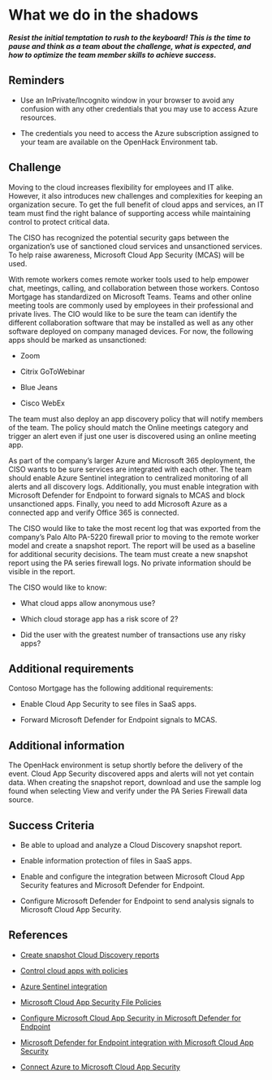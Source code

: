 # What we do in the shadows  

***Resist the initial temptation to rush to the keyboard! This is the time to pause and think as a team about the challenge, what is expected, and how to optimize the team member skills to achieve success.***

## Reminders

- Use an InPrivate/Incognito window in your browser to avoid any confusion with any other credentials that you may use to access Azure resources.

- The credentials you need to access the Azure subscription assigned to your team are available on the OpenHack Environment tab.

## Challenge

Moving to the cloud increases flexibility for employees and IT alike. However, it also introduces new challenges and complexities for keeping an organization secure. To get the full benefit of cloud apps and services, an IT team must find the right balance of supporting access while maintaining control to protect critical data.

The CISO has recognized the potential security gaps between the organization’s use of sanctioned cloud services and unsanctioned services. To help raise awareness, Microsoft Cloud App Security (MCAS) will be used.

With remote workers comes remote worker tools used to help empower chat, meetings, calling, and collaboration between those workers. Contoso Mortgage has standardized on Microsoft Teams. Teams and other online meeting tools are commonly used by employees in their professional and private lives. The CIO would like to be sure the team can identify the different collaboration software that may be installed as well as any other software deployed on company managed devices. For now, the following apps should be marked as unsanctioned:

- Zoom

- Citrix GoToWebinar

- Blue Jeans

- Cisco WebEx

The team must also deploy an app discovery policy that will notify members of the team. The policy should match the Online meetings category and trigger an alert even if just one user is discovered using an online meeting app.

As part of the company’s larger Azure and Microsoft 365 deployment, the CISO wants to be sure services are integrated with each other. The team should enable Azure Sentinel integration to centralized monitoring of all alerts and all discovery logs. Additionally, you must enable integration with Microsoft Defender for Endpoint to forward signals to MCAS and block unsanctioned apps. Finally, you need to add Microsoft Azure as a connected app and verify Office 365 is connected.

The CISO would like to take the most recent log that was exported from the company’s Palo Alto PA-5220 firewall prior to moving to the remote worker model and create a snapshot report. The report will be used as a baseline for additional security decisions. The team must create a new snapshot report using the PA series firewall logs. No private information should be visible in the report.

The CISO would like to know:

- What cloud apps allow anonymous use?

- Which cloud storage app has a risk score of 2?

- Did the user with the greatest number of transactions use any risky apps?

## Additional requirements

Contoso Mortgage has the following additional requirements:  

- Enable Cloud App Security to see files in SaaS apps.  

- Forward Microsoft Defender for Endpoint signals to MCAS.

## Additional information

The OpenHack environment is setup shortly before the delivery of the event. Cloud App Security discovered apps and alerts will not yet contain data. When creating the snapshot report, download and use the sample log found when selecting View and verify under the PA Series Firewall data source.  

## Success Criteria  

- Be able to upload and analyze a Cloud Discovery snapshot report.

- Enable information protection of files in SaaS apps.

- Enable and configure the integration between Microsoft Cloud App Security features and Microsoft Defender for Endpoint.

- Configure Microsoft Defender for Endpoint to send analysis signals to Microsoft Cloud App Security.

## References

- <a href="https://docs.microsoft.com/cloud-app-security/create-snapshot-cloud-discovery-reports" target="_blank">Create snapshot Cloud Discovery reports</a>

- <a href="https://docs.microsoft.com/cloud-app-security/control-cloud-apps-with-policies" target="_blank">Control cloud apps with policies</a>

- <a href="https://docs.microsoft.com/cloud-app-security/siem-sentinel" target="_blank">Azure Sentinel integration</a>

- <a href="https://docs.microsoft.com/cloud-app-security/data-protection-policies" target="_blank">Microsoft Cloud App Security File Policies</a>

- <a href="https://docs.microsoft.com/windows/security/threat-protection/microsoft-defender-atp/microsoft-cloud-app-security-config" target="_blank">Configure Microsoft Cloud App Security in Microsoft Defender for Endpoint</a>

- <a href="https://docs.microsoft.com/cloud-app-security/mde-integration" target="_blank">Microsoft Defender for Endpoint integration with Microsoft Cloud App Security</a>

- <a href="https://docs.microsoft.com/cloud-app-security/connect-azure-to-microsoft-cloud-app-security" target="_blank">Connect Azure to Microsoft Cloud App Security</a>
